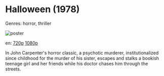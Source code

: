 # Halloween (1978)

Genres: horror, thriller

![poster](http://image.tmdb.org/t/p/w500/vjoOFOTBJcJvA1weJejlZ92LZD4.jpg)

en:
  [720p](magnet:?xt=urn:btih:E496DE1D802E09946068050B922E2544E1B565AD&tr=udp://glotorrents.pw:6969/announce&tr=udp://tracker.opentrackr.org:1337/announce&tr=udp://torrent.gresille.org:80/announce&tr=udp://tracker.openbittorrent.com:80&tr=udp://tracker.coppersurfer.tk:6969&tr=udp://tracker.leechers-paradise.org:6969&tr=udp://p4p.arenabg.ch:1337&tr=udp://tracker.internetwarriors.net:1337)
  [1080p](magnet:?xt=urn:btih:726A0323DDBE39AA419804FED36F03E5ECFD3E5E&tr=udp://glotorrents.pw:6969/announce&tr=udp://tracker.opentrackr.org:1337/announce&tr=udp://torrent.gresille.org:80/announce&tr=udp://tracker.openbittorrent.com:80&tr=udp://tracker.coppersurfer.tk:6969&tr=udp://tracker.leechers-paradise.org:6969&tr=udp://p4p.arenabg.ch:1337&tr=udp://tracker.internetwarriors.net:1337)
  


In John Carpenter's horror classic, a psychotic murderer, institutionalized since childhood for the murder of his sister, escapes and stalks a bookish teenage girl and her friends while his doctor chases him through the streets.